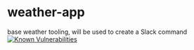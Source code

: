 # weather-app
base weather tooling, will be used to create a Slack command 
<a href="https://snyk.io/test/github/snykscott/weather-app?targetFile=package.json"><img src="https://snyk.io/test/github/snykscott/weather-app/badge.svg?targetFile=package.json" alt="Known Vulnerabilities" data-canonical-src="https://snyk.io/test/github/snykscott/weather-app?targetFile=package.json" style="max-width:100%;"></a>
